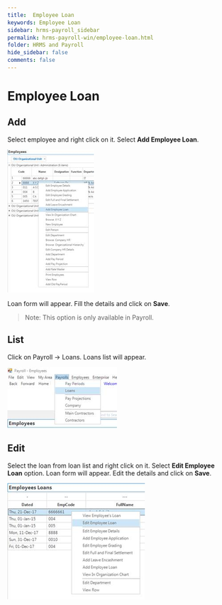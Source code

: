 ```yaml
---
title:  Employee Loan
keywords: Employee Loan
sidebar: hrms-payroll_sidebar
permalink: hrms-payroll-win/employee-loan.html
folder: HRMS and Payroll
hide_sidebar: false
comments: false
---
```


# Employee Loan

 

## Add

Select employee and right click on it. Select **Add Employee Loan**.

![](/images/add-emp-loan.jpg)

Loan form will appear. Fill the details and click on **Save**.

 

> Note: This option is only available in Payroll.

 

## List

Click on Payroll -> Loans. Loans list will appear.

![](/images/payroll-loan.jpg)

 

## Edit

Select the loan from loan list and right click on it. Select **Edit Employee Loan** option. Loan form will appear. Edit the details and click on **Save**.

![](/images/edit-emp-loan.jpg)

 

 